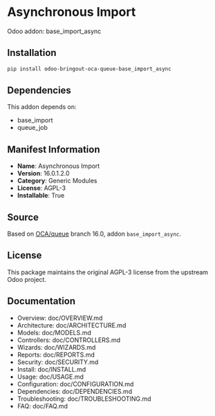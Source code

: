 # Asynchronous Import

Odoo addon: base_import_async

## Installation

```bash
pip install odoo-bringout-oca-queue-base_import_async
```

## Dependencies

This addon depends on:
- base_import
- queue_job

## Manifest Information

- **Name**: Asynchronous Import
- **Version**: 16.0.1.2.0
- **Category**: Generic Modules
- **License**: AGPL-3
- **Installable**: True

## Source

Based on [OCA/queue](https://github.com/OCA/queue) branch 16.0, addon `base_import_async`.

## License

This package maintains the original AGPL-3 license from the upstream Odoo project.

## Documentation

- Overview: doc/OVERVIEW.md
- Architecture: doc/ARCHITECTURE.md
- Models: doc/MODELS.md
- Controllers: doc/CONTROLLERS.md
- Wizards: doc/WIZARDS.md
- Reports: doc/REPORTS.md
- Security: doc/SECURITY.md
- Install: doc/INSTALL.md
- Usage: doc/USAGE.md
- Configuration: doc/CONFIGURATION.md
- Dependencies: doc/DEPENDENCIES.md
- Troubleshooting: doc/TROUBLESHOOTING.md
- FAQ: doc/FAQ.md
